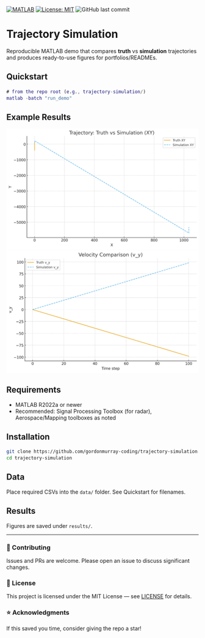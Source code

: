 <p align="left">
  <a href="https://www.mathworks.com/products/matlab.html"><img src="https://img.shields.io/badge/MATLAB-R2022a%2B-blue" alt="MATLAB"></a>
  <a href="./LICENSE"><img src="https://img.shields.io/badge/license-MIT-success" alt="License: MIT"></a>
  <img src="https://img.shields.io/github/last-commit/gordonmurray-coding/trajectory-simulation" alt="GitHub last commit">
</p>

# Trajectory Simulation

Reproducible MATLAB demo that compares **truth** vs **simulation** trajectories and produces ready-to-use figures for portfolios/READMEs.

## Quickstart
```matlab
# from the repo root (e.g., trajectory-simulation/)
matlab -batch "run_demo"
```

## Example Results
![Trajectory XY](results/trajectory_xy.png)
![Velocity Time](results/velocity_time.png)



## Requirements
- MATLAB R2022a or newer
- Recommended: Signal Processing Toolbox (for radar), Aerospace/Mapping toolboxes as noted


## Installation
```bash
git clone https://github.com/gordonmurray-coding/trajectory-simulation.git
cd trajectory-simulation
```


## Data
Place required CSVs into the `data/` folder. See Quickstart for filenames.


## Results
Figures are saved under `results/`.

---

### 🤝 Contributing
Issues and PRs are welcome. Please open an issue to discuss significant changes.

### 📜 License
This project is licensed under the MIT License — see [LICENSE](./LICENSE) for details.

### ⭐ Acknowledgments
If this saved you time, consider giving the repo a star!
